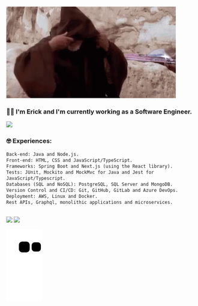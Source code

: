 ![](/obiwan-hellothere.gif)

### 👷🏻‍ I'm Erick and I'm currently working as a Software Engineer.

<a href="https://www.linkedin.com/in/erick-batista-prado" target="_blank"><img src="https://img.shields.io/badge/-LinkedIn-%230077B5?style=for-the-badge&logo=linkedin&logoColor=white"></a>

### 🤓 Experiences:
```
Back-end: Java and Node.js.
Front-end: HTML, CSS and JavaScript/TypeScript.
Frameworks: Spring Boot and Next.js (using the React library).
Tests: JUnit, Mockito and MockMvc for Java and Jest for JavaScript/Typescript.
Databases (SQL and NoSQL): PostgreSQL, SQL Server and MongoDB.
Version Control and CI/CD: Git, GitHub, GitLab and Azure DevOps.
Deployment: AWS, Linux and Docker.
Rest APIs, Graphql, monolithic applications and microservices.
```
<br>

<div>
  <img height="170em" src="https://github-readme-stats.vercel.app/api?username=batistaerick&show_icons=true&theme=dracula&include_all_commits=true&count_private=true"/>
  <img height="170em" src="https://github-readme-stats.vercel.app/api/top-langs/?username=batistaerick&layout=compact&langs_count=16&theme=dracula"/>  
</div>

![Snake animation](https://github.com/batistaerick/batistaerick/blob/output/github-contribution-grid-snake.svg)
